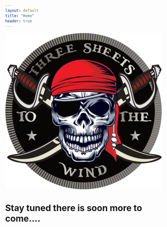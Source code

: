 ```yaml
---
layout: default
title: "Home"
header: true
---
```


<div class="py-24 max-w-xl mx-auto text-center">
  <img src="/assets/img/logo_black.png" />
  <h1 class="text-xl mb-12 mt-5">
    <span class="uppercase font-light">
      Stay tuned there is soon more to come....
    </span>
  </h1>
</div>
